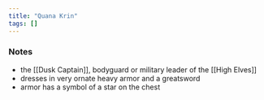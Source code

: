 ```yaml
---
title: "Quana Krin"
tags: []
---
```


### Notes
- the [[Dusk Captain]], bodyguard or military leader of the [[High Elves]]
- dresses in very ornate heavy armor and a greatsword
- armor has a symbol of a star on the chest